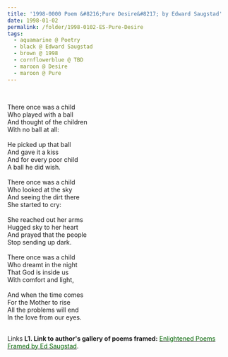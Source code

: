 ```yaml
---
title: '1998-0000 Poem &#8216;Pure Desire&#8217; by Edward Saugstad'
date: 1998-01-02
permalink: /folder/1998-0102-ES-Pure-Desire
tags:
  - aquamarine @ Poetry
  - black @ Edward Saugstad
  - brown @ 1998
  - cornflowerblue @ TBD
  - maroon @ Desire
  - maroon @ Pure
---
```


<br>

<p>
There once was a child<br>
Who played with a ball<br>
And thought of the children<br>
With no ball at all:<br>
<br>
He picked up that ball<br>
And gave it a kiss<br>
And for every poor child<br>
A ball he did wish.<br>
<br>
There once was a child<br>
Who looked at the sky<br>
And seeing the dirt there<br>
She started to cry:<br>
<br>
She reached out her arms<br>
Hugged sky to her heart<br>
And prayed that the people<br>
Stop sending up dark.<br>
<br>
There once was a child<br>
Who dreamt in the night<br>
That God is inside us<br>
With comfort and light,<br>
<br>
And when the time comes<br>
For the Mother to rise<br>
All the problems will end<br>
In the love from our eyes.<br>
</p>

<br>

<wave-list>
<list-title color="DarkSeaGreen" width="25">Links</list-title>
  <list-item color="BlanchedAlmond"  width="285"><b> L1. Link to author's gallery of poems framed:</b> <a href="https://imageevent.com/sahaja/art/enlightenedpoemsframedbyedsaugstad"><font color="DarkGreen">Enlightened Poems Framed by Ed Saugstad</font></a>. </list-item>
</wave-list>